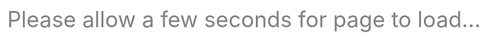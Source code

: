 ```yaml
---
layout: post
title: How to make polished Jupyter presentations with optional code visibility
---
```


One of the great things about Jupyter notebooks is that they allow you to present reports with figures and code in a single file, making it easier for others to reproduce your results. Sometimes though, you may want to present a cleaner looking report to an audience who may not care about the code. This post shows how to make code visibility optional, and how to remove various Jupyter elements to get a cleaner presentation.

On the left is a typical Jupyter presentation with code and some extra elements. On the right is a more polished version that removes some of the extra elements and makes code visibility optional with a button.



<style>
    div.image_container {
        position: relative;
        width: 510px;
        height: 420px;
    }

    div.in_container {
        position: absolute;
    }
</style>

<div class="image_container">
    <div class="in_container" style="position:absolute top:0px; left:0px">
      <a href = "http://nbviewer.jupyter.org/github/csaid/polished_notebooks/blob/master/notebook_original.ipynb" target="_blank">
        <img src="/assets/fig_unpolished_small.png" border="2">
      </a>
    </div>
    <div class="in_container" style="position:absolute top:0px; left:260px">
      <a href = "http://nbviewer.jupyter.org/github/csaid/polished_notebooks/blob/master/notebook_polished.ipynb" target="_blank">
        <img src="/assets/fig_polished_small.png" border="2">
      </a>
    </div>
</div>



To make the code optionally visible, available at the click of a button, include a raw cell at the beginning of your notebook containing the JavaScript and HTML below. This code sample is inspired by [this Stack Overflow post](http://stackoverflow.com/questions/27934885/how-to-hide-code-from-cells-in-ipython-notebook-visualized-with-nbviewer), but makes a few improvements such as using a raw cell so that the button position stays fixed, changing the button text depending on state, and displaying gradual transitions so the user understands what is happening.

{% highlight html %}
<script>
  function code_toggle() {
    if (code_shown){
      $('div.input').hide('500');
      $('#toggleButton').val('Show Code')
    } else {
      $('div.input').show('500');
      $('#toggleButton').val('Hide Code')
    }
    code_shown = !code_shown
  }

  $( document ).ready(function(){
    code_shown=false;
    $('div.input').hide()
  });
</script>
<form action="javascript:code_toggle()"><input type="submit" id="toggleButton" value="Show Code"></form>
{% endhighlight %}

To remove the extra elements, include a raw cell at the end of your notebook with some more JavaScript:

{% highlight html %}
<script>
$(document).ready(function(){
    $('div.prompt').hide();
    $('div.back-to-top').hide();
    $('nav#menubar').hide();
    $('.breadcrumb').hide();
    $('footer').hide();
});
</script>
{% endhighlight %}

One shortcoming with what we have so far is that users may still see some code or other unwanted elements while the page is loading. This can be an especially big problem if you have a long presentation with many plots. To avoid this, add a raw cell at the very top of you notebook containing a preloader. This example pre-loader includes an animation that signals to users that the page is still loading. It heavily inspired by [this preloader](http://codepen.io/mimoYmima/pen/fisgL) created by [@mimoYmima](https://twitter.com/@mimoYmima).

{% highlight html %}
<script>
  jQuery(document).ready(function($) {

  $(window).load(function(){
    $('#preloader').fadeOut('slow',function(){$(this).remove();});
  });

  });
</script>

<style type="text/css">
  div#preloader { position: fixed;
      left: 0;
      top: 0;
      z-index: 999;
      width: 100%;
      height: 100%;
      overflow: visible;
      background: #fff url('http://preloaders.net/preloaders/720/Moving%20line.gif') no-repeat center center;
  }

  div#preloader_text {
      font-size: 250%;
      color: gray;
      text-align: center;
      line-height: 250px;
   }

</style>

<div id="preloader">
  <div id="preloader_text">
    Please allow a few seconds for page to load...
  </div>
</div>
{% endhighlight %}

<meta charset="utf-8">

To work with these notebooks, you can clone my [GitHub repository](https://github.com/csaid/polished_notebooks). While the notebooks render correctly on nbviewer ([unpolished](http://nbviewer.jupyter.org/github/csaid/polished_notebooks/blob/master/notebook_original.ipynb), [polished](http://nbviewer.jupyter.org/github/csaid/polished_notebooks/blob/master/notebook_polished.ipynb)), they do not render correctly on the GitHub viewer.
